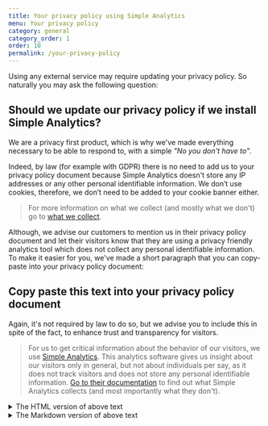 ```yaml
---
title: Your privacy policy using Simple Analytics
menu: Your privacy policy
category: general
category_order: 1
order: 10
permalink: /your-privacy-policy
---
```


Using any external service may require updating your privacy policy. So naturally you may ask the following question:

## Should we update our privacy policy if we install Simple Analytics?

We are a privacy first product, which is why we've made everything necessary to be able to respond to, with a simple *"No you don't have to"*.

Indeed, by law (for example with GDPR) there is no need to add us to your privacy policy document because Simple Analytics doesn't store any IP addresses or any other personal identifiable information. We don’t use cookies, therefore, we don’t need to be added to your cookie banner either.

> For more information on what we collect (and mostly what we don't) go to [what we collect](https://docs.simpleanalytics.com/what-we-collect).

Although, we advise our customers to mention us in their privacy policy document and let their visitors know that they are using a privacy friendly analytics tool which does not collect any personal identifiable information. To make it easier for you, we've made a short paragraph that you can copy-paste into your privacy policy document:

## Copy paste this text into your privacy policy document

Again, it's not required by law to do so, but we advise you to include this in spite of the fact, to enhance trust and transparency for visitors.

> For us to get critical information about the behavior of our visitors, we use [Simple Analytics](https://simpleanalytics.com). This analytics software gives us insight about our visitors only in general, but not about individuals per say, as it does not track visitors and does not store any personal identifiable information. [Go to their documentation](https://docs.simpleanalytics.com/what-we-collect) to find out what Simple Analytics collects (and most importantly what they don't).

<details class="nowrap">
   <summary>The HTML version of above text</summary>
   <div markdown="1">
Copy paste this into your privacy policy statement or send a link to this page to your developer.

```html
To get critical information about the behavior of our visitors, we use <a href="https://simpleanalytics.com" target="_blank">Simple Analytics</a>. This analytics software gives us insights only about our visitors in general, but not about individuals per say, as it does not track visitors and does not store any personal identifiable information. <a href="https://docs.simpleanalytics.com/what-we-collect" target="_blank">Go to their documentation</a> to find out what Simple Analytics collects (and most importantly what they don't).
```
   </div>
</details>

<details class="nowrap">
   <summary>The Markdown version of above text</summary>
   <div markdown="1">
Copy paste this into your privacy policy document or send a link to this page to your developer.

```markdown
To get critical information about the behavior of our visitors we use [Simple Analytics](https://simpleanalytics.com). This analytics software gives us insight about our visitors in general only, but not about individuals per say, as it does not track visitors and does not store any personal identifiable information. [Go to their documentation](https://docs.simpleanalytics.com/what-we-collect) to find out what Simple Analytics collects (and most importantly what they don't).
```
   </div>
</details>
